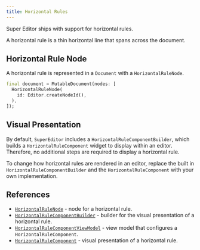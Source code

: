 ```yaml
---
title: Horizontal Rules
---
```

Super Editor ships with support for horizontal rules.

A horizontal rule is a thin horizontal line that spans across the document.

## Horizontal Rule Node
A horizontal rule is represented in a `Document` with a `HorizontalRuleNode`.

```dart
final document = MutableDocument(nodes: [
  HorizontalRuleNode(
    id: Editor.createNodeId(),
  ),
]);
```

## Visual Presentation
By default, `SuperEditor` includes a `HorizontalRuleComponentBuilder`, which builds a
`HorizontalRuleComponent` widget to display within an editor. Therefore, no additional
steps are required to display a horizontal rule.

To change how horizontal rules are rendered in an editor, replace the built in
`HorizontalRuleComponentBuilder` and the `HorizontalRuleComponent` with your own
implementation.

## References
* [`HorizontalRuleNode`](https://pub.dev/documentation/super_editor/0.3.0-dev.23/super_editor/HorizontalRuleNode-class.html) - node for a horizontal rule.
* [`HorizontalRuleComponentBuilder`](https://pub.dev/documentation/super_editor/0.3.0-dev.23/super_editor/HorizontalRuleComponentBuilder-class.html) - builder for the visual presentation of a horizontal rule.
* [`HorizontalRuleComponentViewModel`](https://pub.dev/documentation/super_editor/0.3.0-dev.23/super_editor/HorizontalRuleComponentViewModel-class.html) - view model that configures a `HorizontalRuleComponent`.
* [`HorizontalRuleComponent`](https://pub.dev/documentation/super_editor/0.3.0-dev.23/super_editor/HorizontalRuleComponent-class.html) - visual presentation of a horizontal rule.
